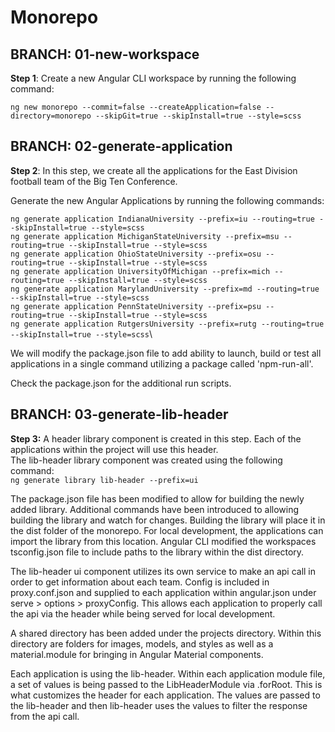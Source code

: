# Monorepo
## BRANCH: 01-new-workspace
**Step 1**: Create a new Angular CLI workspace by running the following command:

`ng new monorepo --commit=false --createApplication=false --directory=monorepo --skipGit=true --skipInstall=true --style=scss`

## BRANCH: 02-generate-application
**Step 2**: In this step, we create all the applications for the East Division football team of the Big Ten Conference.

Generate the new Angular Applications by running the following commands:

`ng generate application IndianaUniversity --prefix=iu --routing=true --skipInstall=true --style=scss`\
`ng generate application MichiganStateUniversity --prefix=msu --routing=true --skipInstall=true --style=scss`\
`ng generate application OhioStateUniversity --prefix=osu --routing=true --skipInstall=true --style=scss`\
`ng generate application UniversityOfMichigan --prefix=mich --routing=true --skipInstall=true --style=scss`\
`ng generate application MarylandUniversity --prefix=md --routing=true --skipInstall=true --style=scss`\
`ng generate application PennStateUniversity --prefix=psu --routing=true --skipInstall=true --style=scss`\
`ng generate application RutgersUniversity --prefix=rutg --routing=true --skipInstall=true --style=scss`\

We will modify the package.json file to add ability to launch, build or test all applications in a single command utilizing a package called 'npm-run-all'.

Check the package.json for the additional run scripts.

## BRANCH: 03-generate-lib-header
**Step 3:** A header library component is created in this step. Each of the applications within the project will use this header.\
The lib-header library component was created using the following command:\
`ng generate library lib-header --prefix=ui`

The package.json file has been modified to allow for building the newly added library. Additional commands have been introduced to allowing building the library and watch for changes. Building the library will place it in the dist folder of the monorepo. For local development, the applications can import the library from this location. Angular CLI modified the workspaces tsconfig.json file to include paths to the library within the dist directory. 

The lib-header ui component utilizes its own service to make an api call in order to get information about each team. Config is included in proxy.conf.json and supplied to each application within angular.json under serve > options > proxyConfig. This allows each application to properly call the api via the header while being served for local development.

A shared directory has been added under the projects directory. Within this directory are folders for images, models, and styles as well as a material.module for bringing in Angular Material components. 

Each application is using the lib-header. Within each application module file, a set of values is being passed to the LibHeaderModule via .forRoot. This is what customizes the header for each application. The values are passed to the lib-header and then lib-header uses the values to filter the response from the api call. 
